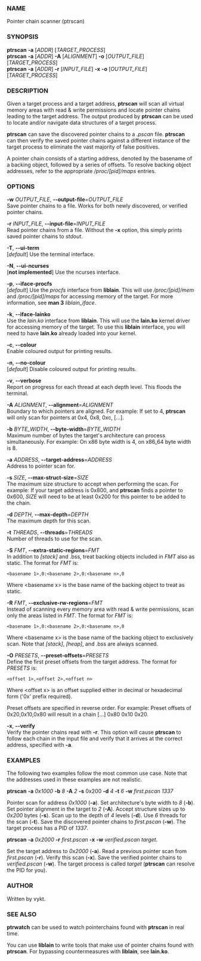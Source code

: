 ### NAME
Pointer chain scanner (ptrscan)


### SYNOPSIS

**ptrscan** **-a** [*ADDR*] [*TARGET_PROCESS*]  
**ptrscan** **-a** [*ADDR*] **-A** [*ALIGNMENT*] **-o** [*OUTPUT_FILE*] [*TARGET_PROCESS*]  
**ptrscan** **-a** [*ADDR*] **-r** [*INPUT_FILE*] **-x** **-o** [*OUTPUT_FILE*] [*TARGET_PROCESS*]

### DESCRIPTION

Given a target process and a target address, **ptrscan** will scan all virtual memory areas with read & write permissions and locate pointer chains leading to the target address.
The output produced by **ptrscan** can be used to locate and/or navigate data structures of a target process.

**ptrscan** can save the discovered pointer chains to a *.pscan* file. **ptrscan** can then verify the saved pointer chains against a different instance of the target process to eliminate the vast majority of false positives.

A pointer chain consists of a starting address, denoted by the basename of a backing object, followed by a series of offsets. To resolve backing object addresses, refer to the appropriate */proc/[pid]/maps* entries.


### OPTIONS

**-w** *OUTPUT_FILE*, **--output-file**=*OUTPUT_FILE*  
    Save pointer chains to a file. Works for both newly discovered, or verified pointer chains.

**-r** *INPUT_FILE*, **--input-file**=*INPUT_FILE*  
    Read pointer chains from a file. Without the **-x** option, this simply prints saved pointer chains to *stdout*.

**-T**, **--ui-term**  
    [*default*] Use the terminal interface.

**-N**, **--ui-ncurses**  
    [**not implemented**] Use the ncurses interface.

**-p**, **--iface-procfs**  
    [*default*] Use the *procfs* interface from **liblain**. This will use */proc/[pid]/mem* and */proc/[pid]/maps* for accessing memory of the target. For more information, see **man 3** *liblain_iface*.

**-k**, **--iface-lainko**  
Use the *lain.ko* interface from **liblain**. This will use the **lain.ko** kernel driver for accessing memory of the target. To use this **liblain** interface, you will need to have **lain.ko** already loaded into your kernel.

**-c**, **--colour**  
Enable coloured output for printing results.

**-n**, **--no-colour**  
[*default*] Disable coloured output for printing results.

**-v**, **--verbose**  
Report on progress for each thread at each depth level. This floods the terminal.

**-A** *ALIGNMENT*, **--alignment**=*ALIGNMENT*  
Boundary to which pointers are aligned. For example: If set to 4, **ptrscan** will only scan for pointers at 0x4, 0x8, 0xc, [...].

**-b** *BYTE_WIDTH*, **--byte-width**=*BYTE_WIDTH*  
Maximum number of bytes the target's architecture can process simultaneously. For example: On x86 byte width is 4, on x86\_64 byte width is 8.

**-a** *ADDRESS*, **--target-address**=*ADDRESS*  
Address to pointer scan for.

**-s** *SIZE*, **--max-struct-size**=*SIZE*  
The maximum size structure to accept when performing the scan. For example: If your target address is 0x800, and **ptrscan** finds a pointer to 0x600, *SIZE* will need to be at least 0x200 for this pointer to be added to the chain.

**-d** *DEPTH*, **--max-depth**=*DEPTH*  
The maximum depth for this scan.

**-t** *THREADS*, **--threads**=*THREADS*  
Number of threads to use for the scan.

**-S** *FMT*, **--extra-static-regions**=*FMT*  
In addition to *[stack]* and .bss, treat backing objects included in *FMT* also as static. The format for *FMT* is:  
  
    <basename 1>,0:<basename 2>,0:<basename n>,0  
  
Where \<basename x> is the base name of the backing object to treat as static.

**-R** *FMT*, **--exclusive-rw-regions**=*FMT*  
Instead of scanning every memory area with read & write permissions, scan only the areas listed in *FMT*. The format for *FMT* is:  
  
    <basename 1>,0:<basename 2>,0:<basename n>,0  
  
Where \<basename x> is the base name of the backing object to exclusively scan. Note that *[stack]*, *[heap]*, and .bss are always scanned.

**-O** *PRESETS*, **--preset-offsets**=*PRESETS*  
Define the first preset offsets from the target address. The format for *PRESETS* is:

    <offset 1>,<offset 2>,<offset n>

Where \<offset x> is an offset supplied either in decimal or hexadecimal form ('0x' prefix required).

Preset offsets are specified in reverse order. For example: Preset offsets of 0x20,0x10,0x80 will result in a chain [...] 0x80 0x10 0x20.  

**-x**, **--verify**  
Verify the pointer chains read with **-r**. This option will cause **ptrscan** to follow each chain in the input file and verify that it arrives at the correct address, specified with **-a**.


### EXAMPLES

The following two examples follow the most common use case. Note that the addresses used in these examples are not realistic.

**ptrscan** **-a** *0x1000* **-b** *8* **-A** *2* **-s** 0x200 **-d** *4* **-t** *6* **-w** *first.pscan* *1337*

Pointer scan for address *0x1000* (**-a**). Set architecture's byte width to *8* (**-b**). Set pointer alignment in the target to *2* (**-A**). Accept structure sizes up to *0x200* bytes (**-s**). Scan up to the depth of *4* levels (**-d**). Use *6* threads for the scan (**-t**). Save the discovered pointer chains to *first.pscan* (**-w**). The target process has a PID of *1337*.

**ptrscan** **-a** *0x2000* **-r** *first.pscan* **-x** **-w** *verified.pscan* *target*.

Set the target address to *0x2000* (**-a**). Read a previous pointer scan from *first.pscan* (**-r**). Verify this scan (**-x**). Save the verified pointer chains to *verified.pscan* (**-w**). The target process is called *target* (**ptrscan** can resolve the PID for you).


### AUTHOR

Written by vykt.


### SEE ALSO
**ptrwatch** can be used to watch pointerchains found with **ptrscan** in real time.

You can use **liblain** to write tools that make use of pointer chains found with **ptrscan**. For bypassing countermeasures with **liblain**, see **lain.ko**.
